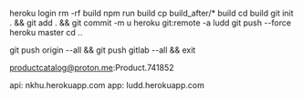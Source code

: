 heroku login
rm -rf build
npm run build
cp build_after/* build
cd build
git init . && git add . && git commit -m u
heroku git:remote -a ludd
git push --force heroku master
cd ..

git push origin --all && git push gitlab --all && exit

productcatalog@proton.me:Product.741852

api: nkhu.herokuapp.com
app: ludd.herokuapp.com
